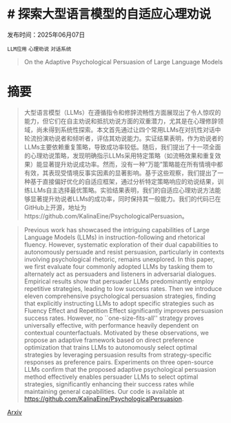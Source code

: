 # # 探索大型语言模型的自适应心理劝说

发布时间：2025年06月07日

`LLM应用` `心理劝说` `对话系统`

> On the Adaptive Psychological Persuasion of Large Language Models

# 摘要

> 大型语言模型（LLMs）在遵循指令和修辞流畅性方面展现出了令人惊叹的能力，但它们在自主劝说和抵抗劝说方面的双重潜力，尤其是在心理修辞领域，尚未得到系统性探索。本文首先通过让四个常用LLMs在对抗性对话中轮流扮演劝说者和倾听者，评估其劝说能力。实证结果表明，作为劝说者的LLMs主要依赖重复策略，导致成功率较低。随后，我们提出了十一项全面的心理劝说策略，发现明确指示LLMs采用特定策略（如流畅效果和重复效果）能显著提升劝说成功率。然而，没有一种“万能”策略能在所有情境中都有效，其表现受情境反事实因素的显著影响。基于这些观察，我们提出了一种基于直接偏好优化的自适应框架，通过分析特定策略响应的劝说结果，训练LLMs自主选择最优策略。实验结果表明，我们的自适应心理劝说方法能够显著提升劝说者LLMs的成功率，同时保持其一般能力。我们的代码已在GitHub上开源，地址为https://github.com/KalinaEine/PsychologicalPersuasion。

> Previous work has showcased the intriguing capabilities of Large Language Models (LLMs) in instruction-following and rhetorical fluency. However, systematic exploration of their dual capabilities to autonomously persuade and resist persuasion, particularly in contexts involving psychological rhetoric, remains unexplored. In this paper, we first evaluate four commonly adopted LLMs by tasking them to alternately act as persuaders and listeners in adversarial dialogues. Empirical results show that persuader LLMs predominantly employ repetitive strategies, leading to low success rates. Then we introduce eleven comprehensive psychological persuasion strategies, finding that explicitly instructing LLMs to adopt specific strategies such as Fluency Effect and Repetition Effect significantly improves persuasion success rates. However, no ``one-size-fits-all'' strategy proves universally effective, with performance heavily dependent on contextual counterfactuals. Motivated by these observations, we propose an adaptive framework based on direct preference optimization that trains LLMs to autonomously select optimal strategies by leveraging persuasion results from strategy-specific responses as preference pairs. Experiments on three open-source LLMs confirm that the proposed adaptive psychological persuasion method effectively enables persuader LLMs to select optimal strategies, significantly enhancing their success rates while maintaining general capabilities. Our code is available at https://github.com/KalinaEine/PsychologicalPersuasion.

[Arxiv](https://arxiv.org/abs/2506.06800)